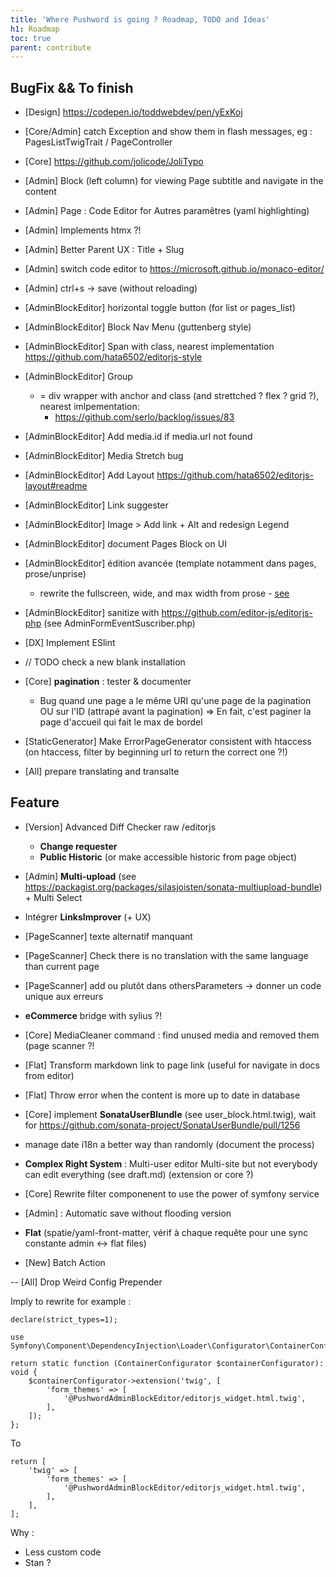 ```yaml
---
title: 'Where Pushword is going ? Roadmap, TODO and Ideas'
h1: Roadmap
toc: true
parent: contribute
---
```


## BugFix && To finish

- [Design] https://codepen.io/toddwebdev/pen/yExKoj

- [Core/Admin] catch Exception and show them in flash messages, eg : PagesListTwigTrait / PageController
- [Core] https://github.com/jolicode/JoliTypo

- [Admin] Block (left column) for viewing Page subtitle and navigate in the content
- [Admin] Page : Code Editor for Autres paramêtres (yaml highlighting)
- [Admin] Implements htmx ?!
- [Admin] Better Parent UX : Title + Slug
- [Admin] switch code editor to https://microsoft.github.io/monaco-editor/
- [Admin] ctrl+s -> save (without reloading)

- [AdminBlockEditor] horizontal toggle button (for list or pages_list)
- [AdminBlockEditor] Block Nav Menu (guttenberg style)
- [AdminBlockEditor] Span with class, nearest implementation https://github.com/hata6502/editorjs-style
- [AdminBlockEditor] Group
  - = div wrapper with anchor and class (and strettched ? flex ? grid ?), nearest imlpementation:
    - https://github.com/serlo/backlog/issues/83
- [AdminBlockEditor] Add media.id if media.url not found
- [AdminBlockEditor] Media Stretch bug
- [AdminBlockEditor] Add Layout https://github.com/hata6502/editorjs-layout#readme
- [AdminBlockEditor] Link suggester
- [AdminBlockEditor] Image > Add link + Alt and redesign Legend
- [AdminBlockEditor] document Pages Block on UI
- [AdminBlockEditor] édition avancée (template notamment dans pages, prose/unprise)
  - rewrite the fullscreen, wide, and max width from prose - [see](https://github.com/tailwindlabs/tailwindcss-typography/pull/204)
- [AdminBlockEditor] sanitize with https://github.com/editor-js/editorjs-php (see AdminFormEventSuscriber.php)

- [DX] Implement ESlint

- // TODO check a new blank installation

- [Core] **pagination** : tester & documenter

  - Bug quand une page a le même URI qu'une page de la pagination OU sur l'ID (attrapé avant la pagination)
    => En fait, c'est paginer la page d'accueil qui fait le max de bordel

- [StaticGenerator] Make ErrorPageGenerator consistent with htaccess (on htaccess, filter by beginning url to return the correct one ?!)

- [All] prepare translating and transalte

## Feature

- [Version] Advanced Diff Checker raw /editorjs

  - **Change requester**
  - **Public Historic** (or make accessible historic from page object)

- [Admin] **Multi-upload** (see https://packagist.org/packages/silasjoisten/sonata-multiupload-bundle) + Multi Select

- Intégrer **LinksImprover** (+ UX)

- [PageScanner] texte alternatif manquant
- [PageScanner] Check there is no translation with the same language than current page
- [PageScanner] add <!-- page-scanner-ignore: what to ignore --> ou plutôt dans othersParameters
  -> donner un code unique aux erreurs

- **eCommerce** bridge with sylius ?!

- [Core] MediaCleaner command : find unused media and removed them (page scanner ?!

- [Flat] Transform markdown link to page link (useful for navigate in docs from editor)
- [Flat] Throw error when the content is more up to date in database

- [Core] implement **SonataUserBlundle** (see user_block.html.twig), wait for https://github.com/sonata-project/SonataUserBundle/pull/1256
- manage date i18n a better way than randomly (document the process)

- **Complex Right System** : Multi-user editor Multi-site but not everybody can edit everything (see draft.md) (extension or core ?)
- [Core] Rewrite filter componenent to use the power of symfony service

* [Admin] : Automatic save without flooding version

* **Flat** (spatie/yaml-front-matter, vérif à chaque requête pour une sync constante admin <-> flat files)

- [New] Batch Action

-- [All] Drop Weird Config Prepender

Imply to rewrite for example :

```
declare(strict_types=1);

use Symfony\Component\DependencyInjection\Loader\Configurator\ContainerConfigurator;

return static function (ContainerConfigurator $containerConfigurator): void {
    $containerConfigurator->extension('twig', [
        'form_themes' => [
            '@PushwordAdminBlockEditor/editorjs_widget.html.twig',
        ],
    ]);
};
```

To

```
return [
    'twig' => [
        'form_themes' => [
            '@PushwordAdminBlockEditor/editorjs_widget.html.twig',
        ],
    ],
];
```

Why :

- Less custom code
- Stan ?
